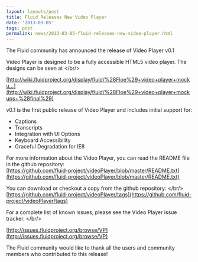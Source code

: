 ```yaml
---
layout: layouts/post
title: Fluid Releases New Video Player
date: '2013-03-05'
tags: post
permalink: news/2013-03-05-fluid-releases-new-video-player.html
---
```

The Fluid community has announced the release of Video Player v0.1

Video Player is designed to be a fully accessible HTML5 video player. The designs can be seen at
</br/>

[http://wiki.fluidproject.org/display/fluid/%28Floe%29+video+player+mocku...](http://wiki.fluidproject.org/display/fluid/%28Floe%29+video+player+mockups+%28final%29)

v0.1 is the first public release of Video Player and includes initial support for:

- Captions
- Transcripts
- Integration with UI Options
- Keyboard Accessibility
- Graceful Degradation for IE8

For more information about the Video Player, you can read the README file in the github repository:<br/>
[https://github.com/fluid-project/videoPlayer/blob/master/README.txt](https://github.com/fluid-project/videoPlayer/blob/master/README.txt)

You can download or checkout a copy from the github repository:
</br/>
[https://github.com/fluid-project/videoPlayer/tags](https://github.com/fluid-project/videoPlayer/tags)

For a complete list of known issues, please see the Video Player issue tracker.
</br/>

[http://issues.fluidproject.org/browse/VP](http://issues.fluidproject.org/browse/VP)

The Fluid community would like to thank all the users and community members who contributed to this release!

